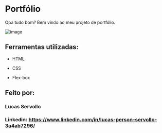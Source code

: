 # Portfólio 
Opa tudo bom? Bem vindo ao meu projeto de portfólio.

![image](https://github.com/LucasPersonS/STREAMING/assets/153030885/be6091f1-cc23-454a-bba1-43e8b9314a88)

## Ferramentas utilizadas:

* HTML

* CSS

* Flex-box

## Feito por:
### Lucas Servollo

### Linkedin: https://www.linkedin.com/in/lucas-person-servollo-3a4ab7296/
